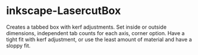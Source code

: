 inkscape-LasercutBox
====================

Creates a tabbed box with kerf adjustments. Set inside or outside dimensions, independent tab counts for each axis, corner option. Have a tight fit with kerf adjustment, or use the least amount of material and have a sloppy fit.

